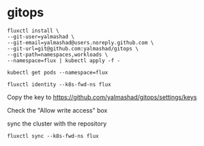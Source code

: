 # gitops

```
fluxctl install \
--git-user=yalmashad \
--git-email=yalmashad@users.noreply.github.com \
--git-url=git@github.com:yalmashad/gitops \
--git-path=namespaces,workloads \
--namespace=flux | kubectl apply -f -
```
```
kubectl get pods --namespace=flux
```
```
fluxctl identity --k8s-fwd-ns flux
```

Copy the key to https://github.com/yalmashad/gitops/settings/keys

Check the "Allow write access" box

sync the cluster with the repository
```
fluxctl sync --k8s-fwd-ns flux
```
